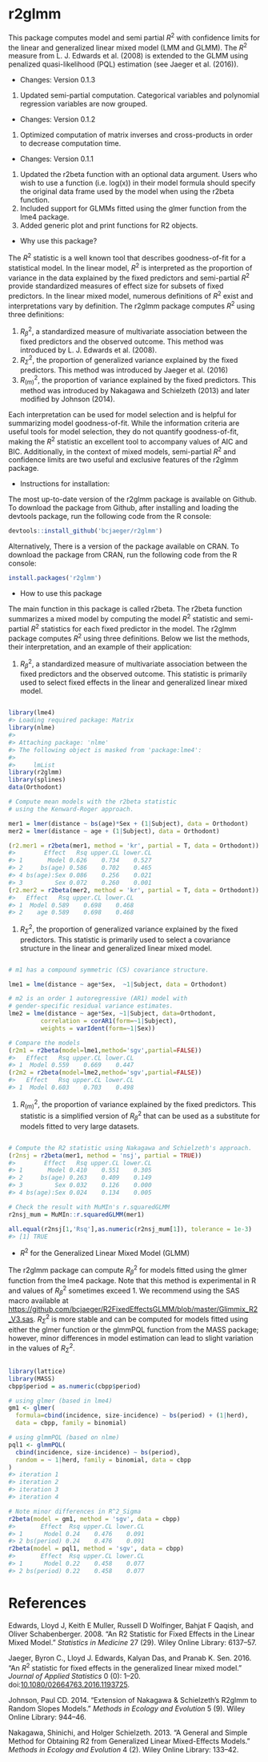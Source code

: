 
<!-- README.md is generated from README.Rmd. Please edit that file -->
r2glmm
======

This package computes model and semi partial *R*<sup>2</sup> with confidence limits for the linear and generalized linear mixed model (LMM and GLMM). The *R*<sup>2</sup> measure from L. J. Edwards et al. (2008) is extended to the GLMM using penalized quasi-likelihood (PQL) estimation (see Jaeger et al. (2016)).

-   Changes: Version 0.1.3

1.  Updated semi-partial computation. Categorical variables and polynomial regression variables are now grouped.

-   Changes: Version 0.1.2

1.  Optimized computation of matrix inverses and cross-products in order to decrease computation time.

-   Changes: Version 0.1.1

1.  Updated the r2beta function with an optional data argument. Users who wish to use a function (i.e. log(x)) in their model formula should specify the original data frame used by the model when using the r2beta function.
2.  Included support for GLMMs fitted using the glmer function from the lme4 package.
3.  Added generic plot and print functions for R2 objects.

-   Why use this package?

The *R*<sup>2</sup> statistic is a well known tool that describes goodness-of-fit for a statistical model. In the linear model, *R*<sup>2</sup> is interpreted as the proportion of variance in the data explained by the fixed predictors and semi-partial *R*<sup>2</sup> provide standardized measures of effect size for subsets of fixed predictors. In the linear mixed model, numerous definitions of *R*<sup>2</sup> exist and interpretations vary by definition. The r2glmm package computes *R*<sup>2</sup> using three definitions:

1.  *R*<sub>*β*</sub><sup>2</sup>, a standardized measure of multivariate association between the fixed predictors and the observed outcome. This method was introduced by L. J. Edwards et al. (2008).
2.  *R*<sub>*Σ*</sub><sup>2</sup>, the proportion of generalized variance explained by the fixed predictors. This method was introduced by Jaeger et al. (2016)
3.  *R*<sub>(*m*)</sub><sup>2</sup>, the proportion of variance explained by the fixed predictors. This method was introduced by Nakagawa and Schielzeth (2013) and later modified by Johnson (2014).

Each interpretation can be used for model selection and is helpful for summarizing model goodness-of-fit. While the information criteria are useful tools for model selection, they do not quantify goodness-of-fit, making the *R*<sup>2</sup> statistic an excellent tool to accompany values of AIC and BIC. Additionally, in the context of mixed models, semi-partial *R*<sup>2</sup> and confidence limits are two useful and exclusive features of the r2glmm package.

-   Instructions for installation:

The most up-to-date version of the r2glmm package is available on Github. To download the package from Github, after installing and loading the devtools package, run the following code from the R console:

``` r
devtools::install_github('bcjaeger/r2glmm')
```

Alternatively, There is a version of the package available on CRAN. To download the package from CRAN, run the following code from the R console:

``` r
install.packages('r2glmm')
```

-   How to use this package

The main function in this package is called r2beta. The r2beta function summarizes a mixed model by computing the model *R*<sup>2</sup> statistic and semi-partial *R*<sup>2</sup> statistics for each fixed predictor in the model. The r2glmm package computes *R*<sup>2</sup> using three definitions. Below we list the methods, their interpretation, and an example of their application:

1.  *R*<sub>*β*</sub><sup>2</sup>, a standardized measure of multivariate association between the fixed predictors and the observed outcome. This statistic is primarily used to select fixed effects in the linear and generalized linear mixed model.

``` r

library(lme4)
#> Loading required package: Matrix
library(nlme)
#> 
#> Attaching package: 'nlme'
#> The following object is masked from 'package:lme4':
#> 
#>     lmList
library(r2glmm)
library(splines)
data(Orthodont)

# Compute mean models with the r2beta statistic 
# using the Kenward-Roger approach.

mer1 = lmer(distance ~ bs(age)*Sex + (1|Subject), data = Orthodont)
mer2 = lmer(distance ~ age + (1|Subject), data = Orthodont)

(r2.mer1 = r2beta(mer1, method = 'kr', partial = T, data = Orthodont))
#>        Effect   Rsq upper.CL lower.CL
#> 1       Model 0.626    0.734    0.527
#> 2     bs(age) 0.586    0.702    0.465
#> 4 bs(age):Sex 0.086    0.256    0.021
#> 3         Sex 0.072    0.260    0.001
(r2.mer2 = r2beta(mer2, method = 'kr', partial = T, data = Orthodont))
#>   Effect   Rsq upper.CL lower.CL
#> 1  Model 0.589    0.698    0.468
#> 2    age 0.589    0.698    0.468
```

1.  *R*<sub>*Σ*</sub><sup>2</sup>, the proportion of generalized variance explained by the fixed predictors. This statistic is primarily used to select a covariance structure in the linear and generalized linear mixed model.

``` r

# m1 has a compound symmetric (CS) covariance structure.

lme1 = lme(distance ~ age*Sex,  ~1|Subject, data = Orthodont)

# m2 is an order 1 autoregressive (AR1) model with
# gender-specific residual variance estimates.
lme2 = lme(distance ~ age*Sex, ~1|Subject, data=Orthodont, 
         correlation = corAR1(form=~1|Subject),
         weights = varIdent(form=~1|Sex))

# Compare the models
(r2m1 = r2beta(model=lme1,method='sgv',partial=FALSE))
#>   Effect   Rsq upper.CL lower.CL
#> 1  Model 0.559    0.669    0.447
(r2m2 = r2beta(model=lme2,method='sgv',partial=FALSE))
#>   Effect   Rsq upper.CL lower.CL
#> 1  Model 0.603    0.703    0.498
```

1.  *R*<sub>(*m*)</sub><sup>2</sup>, the proportion of variance explained by the fixed predictors. This statistic is a simplified version of *R*<sub>*β*</sub><sup>2</sup> that can be used as a substitute for models fitted to very large datasets.

``` r

# Compute the R2 statistic using Nakagawa and Schielzeth's approach.
(r2nsj = r2beta(mer1, method = 'nsj', partial = TRUE))
#>        Effect   Rsq upper.CL lower.CL
#> 1       Model 0.410    0.551    0.305
#> 2     bs(age) 0.263    0.409    0.149
#> 3         Sex 0.032    0.126    0.000
#> 4 bs(age):Sex 0.024    0.134    0.005

# Check the result with MuMIn's r.squaredGLMM
r2nsj_mum = MuMIn::r.squaredGLMM(mer1)

all.equal(r2nsj[1,'Rsq'],as.numeric(r2nsj_mum[1]), tolerance = 1e-3)
#> [1] TRUE
```

-   *R*<sup>2</sup> for the Generalized Linear Mixed Model (GLMM)

The r2glmm package can compute *R*<sub>*β*</sub><sup>2</sup> for models fitted using the glmer function from the lme4 package. Note that this method is experimental in R and values of *R*<sub>*β*</sub><sup>2</sup> sometimes exceed 1. We recommend using the SAS macro available at <https://github.com/bcjaeger/R2FixedEffectsGLMM/blob/master/Glimmix_R2_V3.sas>. *R*<sub>*Σ*</sub><sup>2</sup> is more stable and can be computed for models fitted using either the glmer function or the glmmPQL function from the MASS package; however, minor differences in model estimation can lead to slight variation in the values of *R*<sub>*Σ*</sub><sup>2</sup>.

``` r

library(lattice)
library(MASS)
cbpp$period = as.numeric(cbpp$period)

# using glmer (based in lme4)
gm1 <- glmer(
  formula=cbind(incidence, size-incidence) ~ bs(period) + (1|herd),
  data = cbpp, family = binomial)

# using glmmPQL (based on nlme)
pql1 <- glmmPQL(
  cbind(incidence, size-incidence) ~ bs(period), 
  random = ~ 1|herd, family = binomial, data = cbpp
)
#> iteration 1
#> iteration 2
#> iteration 3
#> iteration 4

# Note minor differences in R^2_Sigma
r2beta(model = gm1, method = 'sgv', data = cbpp)
#>       Effect  Rsq upper.CL lower.CL
#> 1      Model 0.24    0.476    0.091
#> 2 bs(period) 0.24    0.476    0.091
r2beta(model = pql1, method = 'sgv', data = cbpp)
#>       Effect  Rsq upper.CL lower.CL
#> 1      Model 0.22    0.458    0.077
#> 2 bs(period) 0.22    0.458    0.077
```

References
==========

Edwards, Lloyd J, Keith E Muller, Russell D Wolfinger, Bahjat F Qaqish, and Oliver Schabenberger. 2008. “An R2 Statistic for Fixed Effects in the Linear Mixed Model.” *Statistics in Medicine* 27 (29). Wiley Online Library: 6137–57.

Jaeger, Byron C., Lloyd J. Edwards, Kalyan Das, and Pranab K. Sen. 2016. “An *R*<sup>2</sup> statistic for fixed effects in the generalized linear mixed model.” *Journal of Applied Statistics* 0 (0): 1–20. doi:[10.1080/02664763.2016.1193725](https://doi.org/10.1080/02664763.2016.1193725).

Johnson, Paul CD. 2014. “Extension of Nakagawa & Schielzeth’s R2glmm to Random Slopes Models.” *Methods in Ecology and Evolution* 5 (9). Wiley Online Library: 944–46.

Nakagawa, Shinichi, and Holger Schielzeth. 2013. “A General and Simple Method for Obtaining R2 from Generalized Linear Mixed-Effects Models.” *Methods in Ecology and Evolution* 4 (2). Wiley Online Library: 133–42.

